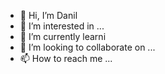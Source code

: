 - 👋 Hi, I’m Danil
- 👀 I’m interested in ...
- 🌱 I’m currently learni
- 💞️ I’m looking to collaborate on ...
- 📫 How to reach me ...

<!---
25Danilka25/25Danilka25 is a ✨ special ✨ repository because its `README.md` (this file) appears on your GitHub profile.
You can click the Preview link to take a look at your changes.
--->
